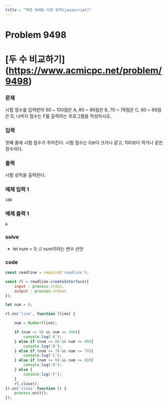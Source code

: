 ```yaml
---
title : "백준 9498 시험 성적(javascript)"
---
```

# Problem 9498

# [두 수 비교하기] (https://www.acmicpc.net/problem/9498)

### 문제

시험 점수를 입력받아 90 ~ 100점은 A, 80 ~ 89점은 B, 70 ~ 79점은 C, 60 ~ 69점은 D, 나머지 점수는 F를 출력하는 프로그램을 작성하시오.

### 입력

첫째 줄에 시험 점수가 주어진다. 시험 점수는 0보다 크거나 같고, 100보다 작거나 같은 정수이다.

### 출력

시험 성적을 출력한다.

### 예제 입력 1
```
100
```
### 예제 출력 1
```
A
```

### solve
- let num = 0;   // num이라는 변수 선언

### code

```javascript
const readline = require('readline');

const rl = readline.createInterface({
    input : process.stdin,
    output : process.stdout
});

let num = 0;

rl.on('line', function (line) {

    num = Number(line);

    if (num >= 90 && num <= 100){
        console.log('A');
    } else if (num >= 80 && num <= 89){
        console.log('B');
    } else if (num >= 70 && num <= 79){
        console.log('C');
    } else if (num >= 60 && num <= 69){
        console.log('D');
    } else {
        console.log('F');
    }
    rl.close();
}).on('close',function () {
    process.exit();
});  
```
